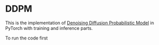 # DDPM

This is the implementation of [Denoising Diffusion Probabilistic Model](https://arxiv.org/abs/2006.11239) in PyTorch with training and inference parts.

To run the code first 
